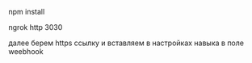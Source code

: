 npm install 

ngrok http 3030 

далее берем https ссылку и вставляем в настройках навыка в поле weebhook
